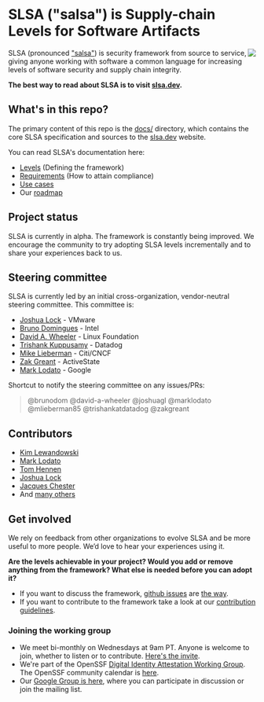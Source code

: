 # SLSA ("salsa") is Supply-chain Levels for Software Artifacts

<img align="right" src="https://github.com/slsa-framework/slsa/blob/main/docs/images/slsa-dancing-goose-logo.svg">

SLSA (pronounced ["salsa"](https://www.google.com/search?q=how+to+pronounce+salsa)) is security framework from source to service, giving anyone working with software a common language for increasing levels of software security and supply chain integrity.

**The best way to read about SLSA is to visit [slsa.dev].**

## What's in this repo?

The primary content of this repo is the [docs/](docs/) directory, which contains the core SLSA
specification and sources to the [slsa.dev] website.

You can read SLSA's documentation here:

-   [Levels](docs/levels.md) (Defining the framework)
-   [Requirements](docs/requirements.md) (How to attain compliance)
-   [Use cases](docs/use-cases/index.md)
-   Our [roadmap](docs/roadmap.md)

## Project status

SLSA is currently in alpha. The framework is constantly being improved. We encourage the community to try adopting SLSA levels incrementally and to share your experiences back to us.

## Steering committee

SLSA is currently led by an initial cross-organization, vendor-neutral steering committee. This committee is:

-   [Joshua Lock](https://github.com/joshuagl) - VMware
-   [Bruno Domingues](https://github.com/brunodom) - Intel
-   [David A. Wheeler](https://github.com/david-a-wheeler) - Linux Foundation
-   [Trishank Kuppusamy](https://github.com/trishankatdatadog) - Datadog
-   [Mike Lieberman](https://github.com/mlieberman85) - Citi/CNCF
-   [Zak Greant](https://github.com/zakgreant) - ActiveState
-   [Mark Lodato](https://github.com/MarkLodato) - Google

Shortcut to notify the steering committee on any issues/PRs:

> @brunodom @david-a-wheeler @joshuagl @marklodato @mlieberman85 @trishankatdatadog @zakgreant

## Contributors

-   [Kim Lewandowski](https://github.com/kimsterv)
-   [Mark Lodato](https://github.com/MarkLodato)
-   [Tom Hennen](https://github.com/TomHennen)
-   [Joshua Lock](https://github.com/joshuagl)
-   [Jacques Chester](https://github.com/jchestershopify)
-   And [many others](https://github.com/slsa-framework/slsa/graphs/contributors)

## Get involved

We rely on feedback from other organizations to evolve SLSA and be more useful to more people. We’d love to hear your experiences using it.

**Are the levels achievable in your project? Would you add or remove anything from the framework? What else is needed before you can adopt it?**

-   If you want to discuss the framework, [github issues](https://github.com/slsa-framework/slsa/issues) are [the way](https://i.redd.it/yj67b76hxwd61.jpg).
-   If you want to contribute to the framework take a look at our [contribution guidelines](CONTRIBUTING.md).

### Joining the working group

-   We meet bi-monthly on Wednesdays at 9am PT. Anyone is welcome to join, whether to listen or to contribute. [Here's the invite](https://calendar.google.com/calendar/u/0/r/week/2021/8/11?eid=NjIycXNoOHBtbDhuNTJiNjlmaWk5ZjU5ZWVfMjAyMTA4MTFUMTYwMDAwWiBzNjN2b2VmaHA1aTlwZmx0YjVxNjduZ3Blc0Bn&sf=true).
-   We're part of the OpenSSF [Digital Identity Attestation Working Group](https://github.com/ossf/wg-digital-identity-attestation). The OpenSSF community calendar is [here](https://calendar.google.com/calendar/u/0?cid=czYzdm9lZmhwNWk5cGZsdGI1cTY3bmdwZXNAZ3JvdXAuY2FsZW5kYXIuZ29vZ2xlLmNvbQ).
-   Our [Google Group is here](https://groups.google.com/g/ossf-wg-developer-identity), where you can participate in discussion or join the mailing list.

<!-- Links -->

[slsa.dev]: https://slsa.dev
